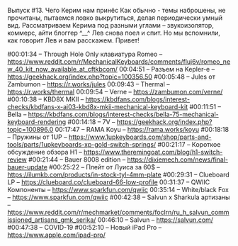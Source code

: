 Выпуск #13. Чего Керим нам принёс
Как обычно - темы наброшены, не прочитаны, пытаемся ловко выкрутиться, делая периодически умный вид. Рассматриваем Керима под разными углами – звукоизолятор, коммерс, айти блоггер ^__^ Лев снова поел и спит. Но мы вспомнили, как говорит Лев и вам расскажем. Привет!

#00:01:34 – Through Hole Only клавиатура Romeo – https://www.reddit.com/r/MechanicalKeyboards/comments/fluj6v/romeo_new_40_kit_now_available_at_cftkbcom/
00:04:51 – Разъем на Kepler-е – https://geekhack.org/index.php?topic=100356.50
#00:05:48 – Jules от Zambumon – https://r.works/jules
00:09:43 – Thermal – https://r.works/thermal
00:09:54 – Verne – https://zambumon.com/verne/
#00:10:38 – KBD8X MKII – https://kbdfans.com/blogs/interest-checks/kbdfans-x-ai03-kbd8x-mkii-mechanical-keyboard-kit
#00:11:51 – Bella – https://kbdfans.com/blogs/interest-checks/bella-75-mechanical-keyboard-rendering
#00:14:18 – 7V – https://geekhack.org/index.php?topic=100896.0
00:17:47 – RAMA Koyu – https://rama.works/koyu
#00:18:18 – Пружины от 1UP – https://www.1upkeyboards.com/shop/parts-and-tools/parts/1upkeyboards-xp-gold-switch-springs/
#00:21:17 – Короткое обсуждение обзора H1 – https://www.theremingoat.com/blog/h1-switch-review
#00:21:44 – Bauer 8008 edition – https://dixiemech.com/news/final-bauer-update
#00:25:22 – Плейт от Луиса за 60$ – https://ilumkb.com/products/in-stock-tyl-4mm-plate
#00:29:31 – Clueboard LP – https://clueboard.co/clueboard-66-low-profile
00:31:37 – QWIIC Компоненты – https://www.sparkfun.com/qwiic
00:35:14 – White/black Fox – https://www.sparkfun.com/qwiic
#00:42:38 – Salvun x Sharkula артизаны – https://www.reddit.com/r/mechmarket/comments/foclrn/ru_h_salvun_commissioned_artisans_gmk_serika/
00:46:10 – Salvun – https://salvun.com/
#00:47:38 – COVID-19
#00:52:10 – Новый iPad Pro – https://www.apple.com/ipad-pro/